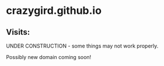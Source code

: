 # crazygird.github.io

## Visits:


UNDER CONSTRUCTION - some things may not work properly.

Possibly new domain coming soon!
